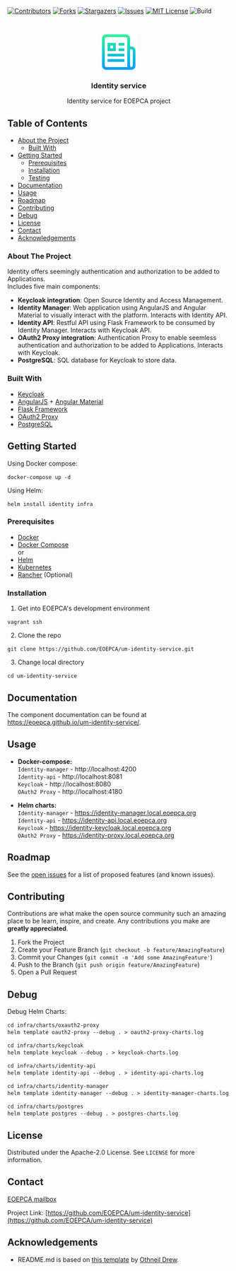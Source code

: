 <!--
***
*** To avoid retyping too much info. Do a search and replace for the following:
*** um-identity-service
-->

<!-- PROJECT SHIELDS -->
<!--
*** See the bottom of this document for the declaration of the reference variables
*** for contributors-url, forks-url, etc. This is an optional, concise syntax you may use.
*** https://www.markdownguide.org/basic-syntax/#reference-style-links
-->

[![Contributors][contributors-shield]][contributors-url]
[![Forks][forks-shield]][forks-url]
[![Stargazers][stars-shield]][stars-url]
[![Issues][issues-shield]][issues-url]
[![MIT License][license-shield]][license-url]
![Build][build-shield]

<!-- PROJECT LOGO -->
<br />
<p align="center">
  <a href="https://github.com/EOEPCA/um-identity-service">
    <img src="images/logo.png" alt="Logo" width="80" height="80">
  </a>

  <h3 align="center">Identity service</h3>

  <p align="center">
    Identity service for EOEPCA project
</p>

## Table of Contents

- [About the Project](#about-the-project)
  - [Built With](#built-with)
- [Getting Started](#getting-started)
  - [Prerequisites](#prerequisites)
  - [Installation](#installation)
  - [Testing](#testing)
- [Documentation](#documentation)
- [Usage](#usage)
- [Roadmap](#roadmap)
- [Contributing](#contributing)
- [Debug](#debug)
- [License](#license)
- [Contact](#contact)
- [Acknowledgements](#acknowledgements)

### About The Project

Identity offers seemingly authentication and authorization to be added to Applications.  
Includes five main components:
- **Keycloak integration**: Open Source Identity and Access Management.
- **Identity Manager**: Web application using AngularJS and Angular Material to visually interact with the platform. Interacts with Identity API.
- **Identity API**: Restful API using Flask Framework to be consumed by Identity Manager. Interacts with Keycloak API.
- **OAuth2 Proxy integration**: Authentication Proxy to enable seemless authentication and authorization to be added to Applications. Interacts with Keycloak.
- **PostgreSQL**: SQL database for Keycloak to store data.

### Built With

- [Keycloak](https://www.keycloak.org/)
- [AngularJS](https://angularjs.org/) + [Angular Material](https://material.angular.io/)
- [Flask Framework](https://flask.palletsprojects.com/en/2.3.x/)
- [OAuth2 Proxy](https://oauth2-proxy.github.io/oauth2-proxy/)
- [PostgreSQL](https://www.postgresql.org/)

## Getting Started

Using Docker compose:

```shell
docker-compose up -d
```

Using Helm:

```shell
helm install identity infra
```

### Prerequisites

- [Docker](https://www.docker.com/)
- [Docker Compose](https://docs.docker.com/compose/)  
or
- [Helm](https://helm.sh/)
- [Kubernetes](https://kubernetes.io/)  
- [Rancher](https://www.rancher.com/) (Optional)

### Installation

1. Get into EOEPCA's development environment

```shell
vagrant ssh
```

2. Clone the repo

```shell
git clone https://github.com/EOEPCA/um-identity-service.git
```

3. Change local directory

```shell
cd um-identity-service
```

## Documentation

The component documentation can be found at https://eoepca.github.io/um-identity-service/.

<!-- USAGE EXAMPLES -->

## Usage

- **Docker-compose:**  
`Identity-manager` - http://localhost:4200   
`Identity-api` - http://localhost:8081  
`Keycloak` - http://localhost:8080  
`OAuth2 Proxy` - http://localhost:4180  


- **Helm charts:**  
`Identity-manager` - https://identity-manager.local.eoepca.org  
`Identity-api` - https://identity-api.local.eoepca.org  
`Keycloak` - https://identity-keycloak.local.eoepca.org  
`OAuth2 Proxy` - https://identity-proxy.local.eoepca.org  

## Roadmap

See the [open issues](https://github.com/EOEPCA/um-identity-service/issues) for a list of proposed features (and known issues).

<!-- CONTRIBUTING -->

## Contributing

Contributions are what make the open source community such an amazing place to be learn, inspire, and create. Any contributions you make are **greatly appreciated**.

1. Fork the Project
2. Create your Feature Branch (`git checkout -b feature/AmazingFeature`)
3. Commit your Changes (`git commit -m 'Add some AmazingFeature'`)
4. Push to the Branch (`git push origin feature/AmazingFeature`)
5. Open a Pull Request

## Debug

Debug Helm Charts:

```shell
cd infra/charts/oxauth2-proxy
helm template oauth2-proxy --debug . > oauth2-proxy-charts.log
```

```shell
cd infra/charts/keycloak
helm template keycloak --debug . > keycloak-charts.log
```

```shell
cd infra/charts/identity-api
helm template identity-api --debug . > identity-api-charts.log
```

```shell
cd infra/charts/identity-manager
helm template identity-manager --debug . > identity-manager-charts.log
```

```shell
cd infra/charts/postgres
helm template postgres --debug . > postgres-charts.log
```

<!-- LICENSE -->

## License

Distributed under the Apache-2.0 License. See `LICENSE` for more information.

## Contact

[EOEPCA mailbox](eoepca.systemteam@telespazio.com)

Project Link: [https://github.com/EOEPCA/um-identity-service](https://github.com/EOEPCA/um-identity-service)

## Acknowledgements

- README.md is based on [this template](https://github.com/othneildrew/Best-README-Template) by [Othneil Drew](https://github.com/othneildrew).


[contributors-shield]: https://img.shields.io/github/contributors/EOEPCA/um-identity-service.svg?style=flat-square
[contributors-url]: https://github.com/EOEPCA/um-identity-service/graphs/contributors
[forks-shield]: https://img.shields.io/github/forks/EOEPCA/um-identity-service.svg?style=flat-square
[forks-url]: https://github.com/EOEPCA/um-identity-service/network/members
[stars-shield]: https://img.shields.io/github/stars/EOEPCA/um-identity-service.svg?style=flat-square
[stars-url]: https://github.com/EOEPCA/um-identity-service/stargazers
[issues-shield]: https://img.shields.io/github/issues/EOEPCA/um-identity-service.svg?style=flat-square
[issues-url]: https://github.com/EOEPCA/um-identity-service/issues
[license-shield]: https://img.shields.io/github/license/EOEPCA/um-identity-service.svg?style=flat-square
[license-url]: https://github.com/EOEPCA/um-identity-service/blob/master/LICENSE
[build-shield]: https://www.travis-ci.com/EOEPCA/um-identity-service.svg?branch=master
